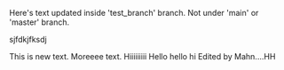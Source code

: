 Here's text updated inside 'test_branch' branch. Not under 'main' or 'master' branch.

sjfdkjfksdj

This is new text. Moreeee text. Hiiiiiiiii Hello hello hi
Edited by Mahn....HH